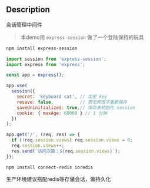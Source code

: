## Description

会话管理中间件

> 本demo用 `express-session` 做了一个登陆保持的玩具

```bash
npm install express-session

```

```js
import session from 'express-session';
import express from 'express';

const app = express();

app.use(
  session({
    secret: 'keyboard cat', // 加密 key
    resave: false,          // 若无修改不重新保存
    saveUninitialized: true,// 保存未初始化 session
    cookie: { maxAge: 60000 } // 1 分钟
  })
);

app.get('/', (req, res) => {
  if (!req.session.views) req.session.views = 0;
  req.session.views++;
  res.send(`访问次数：${req.session.views}`);
});

```

`npm install connect-redis ioredis`

生产环境建议搭配redis等存储会话，做持久化
